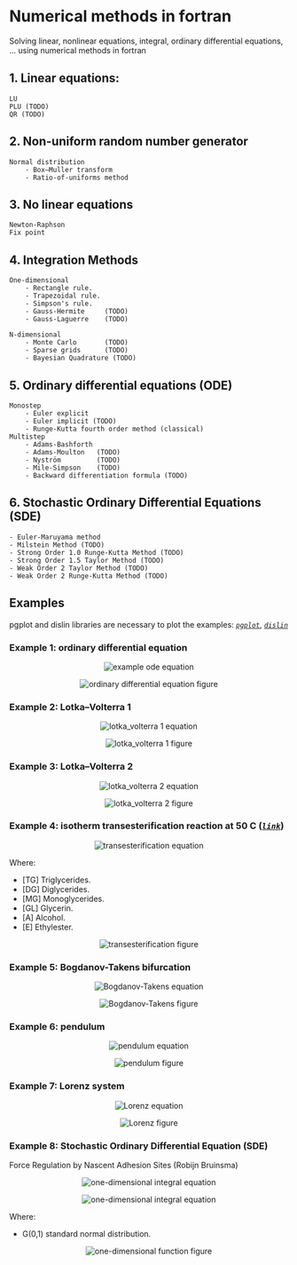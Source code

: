 # Numerical methods in fortran
Solving linear, nonlinear equations, integral, ordinary differential equations, ... using numerical methods in fortran

## 1. Linear equations:
    LU
    PLU (TODO)
    QR (TODO)

## 2. Non-uniform random number generator
    Normal distribution
        - Box–Muller transform
        - Ratio-of-uniforms method

## 3. No linear equations
    Newton-Raphson
    Fix point

## 4. Integration Methods
    One-dimensional
        - Rectangle rule.
        - Trapezoidal rule.
        - Simpson's rule.   
        - Gauss-Hermite     (TODO)
        - Gauss-Laguerre    (TODO)

    N-dimensional
        - Monte Carlo       (TODO)
        - Sparse grids      (TODO)
        - Bayesian Quadrature (TODO)

## 5. Ordinary differential equations (ODE)
    Monostep
        - Euler explicit
        - Euler implicit (TODO)
        - Runge-Kutta fourth order method (classical)
    Multistep
        - Adams-Bashforth
        - Adams-Moulton   (TODO)
        - Nyström         (TODO)
        - Mile-Simpson    (TODO)
        - Backward differentiation formula (TODO)

## 6. Stochastic Ordinary Differential Equations (SDE)
    - Euler-Maruyama method
    - Milstein Method (TODO)
    - Strong Order 1.0 Runge-Kutta Method (TODO)
    - Strong Order 1.5 Taylor Method (TODO)
    - Weak Order 2 Taylor Method (TODO)
    - Weak Order 2 Runge-Kutta Method (TODO)

## Examples
pgplot and dislin libraries are necessary to plot the examples:
*[`pgplot`](http://www.astro.caltech.edu/~tjp/pgplot/)*, *[`dislin`](http://www.mps.mpg.de/dislin)*


### Example 1: ordinary differential equation

<p align="center">
  <img src="http://latex.codecogs.com/gif.latex?%5Cleft%5C%7B%5Cbegin%7Bmatrix%7D%20%26%5Cfrac%7Bdy_1%7D%7Bdt%7D%20%3D%20t&plus;y_1%20%5C%3A%5C%3A%5C%3A%5C%3A%5C%3A%5C%3A%20%26%200%20%5Cleq%20t%20%5Cleq%201%5C%5C%20%26%5Cfrac%7Bdy_2%7D%7Bdt%7D%20%3D%20-y_3-y_2-t%5C%5C%20%26%5Cfrac%7Bdy_3%7D%7Bdt%7D%20%3D%20t-y_1&plus;y_3%5C%5C%20%26y_1%280%29%20%3D%201%20%5C%5C%20%26y_2%280%29%20%3D%201%20%5C%5C%20%26y_3%280%29%20%3D%201%20%5Cend%7Bmatrix%7D%5Cright." alt="example ode equation"/>
</p>

<p align="center">
  <img src="https://github.com/planelles20/numerical_methods_fortran/blob/master/img/plot1.png?raw=true" alt="ordinary differential equation figure"/>
</p>

### Example 2: Lotka–Volterra 1

<p align="center">
  <img src="http://latex.codecogs.com/gif.latex?%5Cleft%5C%7B%5Cbegin%7Bmatrix%7D%20%26%5Cfrac%7Bdy_1%7D%7Bdt%7D%20%3D%200.1y_1-0.02y_1y_2%20%5C%5C%20%26%5Cfrac%7Bdy_2%7D%7Bdt%7D%20%3D%20-0.3y_2&plus;0.01y_1y_2%5C%5C%20%26y_1%280%29%20%3D%2010%20%5C%5C%20%26y_2%280%29%20%3D%205%20%5Cend%7Bmatrix%7D%5Cright." alt="lotka_volterra 1 equation"/>
</p>

<p align="center">
  <img src="https://github.com/planelles20/numerical_methods_fortran/blob/master/img/lotka_volterra1.png?raw=true" alt="lotka_volterra 1 figure"/>
</p>

### Example 3: Lotka–Volterra 2

<p align="center">
  <img src="http://latex.codecogs.com/gif.latex?%5Cleft%5C%7B%5Cbegin%7Bmatrix%7D%20%26%5Cfrac%7Bdy_1%7D%7Bdt%7D%20%3D%200.1y_1-0.001y_1%5E2-0.02y_1y_2%20%5C%3A%5C%3A%5C%3A%5C%3A%5C%3A%5C%3A%20%26%200%20%5Cleq%20t%20%5Cleq%20440%5C%5C%20%26%5Cfrac%7Bdy_2%7D%7Bdt%7D%20%3D%20-0.4y_2&plus;0.02y_1y_2%5C%5C%20%26y_2%280%29%20%3D%2010%20%5C%5C%20%26y_3%280%29%20%3D%205%20%5Cend%7Bmatrix%7D%5Cright." alt="lotka_volterra 2 equation"/>
</p>

<p align="center">
  <img src="https://github.com/planelles20/numerical_methods_fortran/blob/master/img/lotka_volterra2.png?raw=true" alt="lotka_volterra 2 figure"/>
</p>


### Example 4: isotherm transesterification reaction at 50 C (*[`link`](http://www.cubasolar.cu/biblioteca/Ecosolar/Ecosolar22/HTML/articulo02.htm)*)

<p align="center">
  <img src="http://latex.codecogs.com/gif.latex?%5Cleft%5C%7B%5Cbegin%7Bmatrix%7D%20%5Cfrac%7Bd%5BTG%5D%7D%7Bdt%7D%20%3D%20-k_1%5BTG%5D%5BA%5D&plus;k_2%5BDG%5D%5BE%5D%20%26%200%20%5Cleq%20t%20%5Cleq%2025%20min%5C%5C%20%5Cfrac%7Bd%5BDG%5D%7D%7Bdt%7D%20%3D%20-k_3%5BDG%5D%5BA%5D&plus;k_4%5BMG%5D%5BE%5D&plus;k_1%5BTG%5D%5BA%5D-k_2%5BDG%5D%5BE%5D%5C%5C%20%5Cfrac%7Bd%5BMG%5D%7D%7Bdt%7D%20%3D%20-k_5%5BGL%5D%5BE%5D&plus;k_6%5BGL%5D%5BE%5D&plus;k_3%5BDG%5D%5BA%5D-k_4%5BMG%5D%5BE%5D%5C%5C%20%5Cfrac%7Bd%5BGL%5D%7D%7Bdt%7D%20%3D%20k_5%5BMG%5D%5BA%5D-k_6%5BGL%5D%5BE%5D%5C%5C%20%5Cfrac%7Bd%5BE%5D%7D%7Bdt%7D%20%3D%20k_1%5BTG%5D%5BA%5D-k_2%5BDG%5D%5BE%5D&plus;k_3%5BDG%5D%5BE%5D-k_4%5BMG%5D%5BE%5D&plus;k_5%5BMG%5D%5BA%5D-k_6%5BGL%5D%5BE%5D%5C%5C%20%5Cfrac%7Bd%5BE%5D%7D%7Bdt%7D%20%3D%20-k_1%5BTG%5D%5BA%5D&plus;k_2%5BDG%5D%5BE%5D-k_3%5BDG%5D%5BE%5D&plus;k_4%5BMG%5D%5BE%5D-k_5%5BMG%5D%5BA%5D&plus;k_6%5BGL%5D%5BE%5D%5C%5C%20%5BTG%5D%280%29%20%3D%201%20%5C%3A%5C%3A%20mol%5C%5C%20%5BDG%5D%280%29%20%3D%200%20%5C%3A%5C%3A%20mol%5C%5C%20%5BMG%5D%280%29%20%3D%200%20%5C%3A%5C%3A%20mol%5C%5C%20%5BGL%5D%280%29%20%3D%200%20%5C%3A%5C%3A%20mol%5C%5C%20%5C%3A%5C%3A%5C%3A%5BE%5D%280%29%20%3D%200%20%5C%3A%5C%3A%20mol%5C%5C%20%5C%3A%5C%3A%5C%3A%5BA%5D%280%29%20%3D%206%20%5C%3A%5C%3A%20mol%20%5Cend%7Bmatrix%7D%5Cright." alt="transesterification equation"/>
</p>

Where:
<ul>
    <li> [TG] Triglycerides. </li>
    <li> [DG] Diglycerides. </li>
    <li> [MG] Monoglycerides. </li>
    <li> [GL] Glycerin. </li>
    <li> [A]  Alcohol. </li>
    <li> [E]  Ethylester. </li>
</ul>

<p align="center">
  <img src="https://github.com/planelles20/numerical_methods_fortran/blob/master/img/transesterification_isoterm.png?raw=true" alt="transesterification figure"/>
</p>

### Example 5: Bogdanov-Takens bifurcation

<p align="center">
  <img src="http://latex.codecogs.com/gif.latex?%5Cleft%5C%7B%5Cbegin%7Bmatrix%7D%20%26%5Cfrac%7Bdy_1%7D%7Bdt%7D%20%3D%20y_2%20%5C%5C%20%26%5Cfrac%7Bdy_2%7D%7Bdt%7D%20%3D%20%5Cbeta_1&plus;%5Cbeta_2y_1&plus;y_1%5E2%20&plus;%20y_1y_2%5C%5C%20%26%5Cbeta_1%20%3D%20-1%20%5C%5C%20%26%5Cbeta_1%20%3D%201%20%5Cend%7Bmatrix%7D%5Cright." alt="Bogdanov-Takens equation"/>
</p>

<p align="center">
  <img src="https://github.com/planelles20/numerical-methods-fortran/blob/master/img/bogdanov_takens.png?raw=true" alt="Bogdanov-Takens figure"/>
</p>

### Example 6: pendulum

<p align="center">
  <img src="http://latex.codecogs.com/gif.latex?%5Cleft%5C%7B%5Cbegin%7Bmatrix%7D%20%26%5Cfrac%7Bdy_1%7D%7Bdt%7D%20%3D%20y_2%20%26%200%20%5Cleq%20t%20%5Cleq%20250%5C%5C%20%26%5Cfrac%7Bdy_2%7D%7Bdt%7D%20%3D%20-g/l%5Ccdot%20sin%28y_1%29-%5Cfrac%7Bc%7D%7Bm%5Ccdot%20l%7D%20y_2%20%5C%5C%20%26%20y_1%280%29%20%3D%20-%5Cpi%5C%5C%20%26%20y_2%280%29%20%3D%200%5C%5C%20%26%20c%20%3D%201%20%5C%5C%20%26%20g%20%3D%209.8%20%5C%5C%20%26%20l%20%3D%2020%20%5C%5C%20%26%20m%20%3D%202%20%5Cend%7Bmatrix%7D%5Cright." alt="pendulum equation"/>
</p>

<p align="center">
  <img src="https://github.com/planelles20/numerical-methods-fortran/blob/master/img/pendulum.png?raw=true" alt="pendulum figure"/>
</p>

### Example 7: Lorenz system

<p align="center">
  <img src="http://latex.codecogs.com/gif.latex?%5Cleft%5C%7B%5Cbegin%7Bmatrix%7D%20%26%5Cfrac%7Bdy_1%7D%7Bdt%7D%20%3D%20a%28y_2-y_1%29%20%26%200%5Cleq%20t%20%5Cleq%2070%5C%5C%20%26%5Cfrac%7Bdy_2%7D%7Bdt%7D%20%3D%20y_1%28b-y_3%29-y_2%20%5C%5C%20%26%5Cfrac%7Bdy_3%7D%7Bdt%7D%20%3D%20y_1y_2-cy_3%20%5C%5C%20%26%20y_1%280%29%20%3D%200%5C%5C%20%26%20y_2%280%29%20%3D%201%5C%5C%20%26%20y_3%280%29%20%3D%201%20%5C%5C%20%26%20a%20%3D%2010%20%5C%5C%20%26%20b%20%3D%2028%20%5C%5C%20%26%20c%20%3D%208/3%20%5Cend%7Bmatrix%7D%5Cright." alt="Lorenz equation"/>
</p>

<p align="center">
  <img src="https://github.com/planelles20/numerical-methods-fortran/blob/master/img/lorenz.png?raw=true" alt="Lorenz figure"/>
</p>

### Example 8: Stochastic Ordinary Differential Equation (SDE)
Force Regulation by Nascent Adhesion Sites (Robijn Bruinsma)

<p align="center">
  <img src="http://latex.codecogs.com/gif.latex?%5Cleft%5C%7B%5Cbegin%7Bmatrix%7D%20%5Cfrac%7BdX%7D%7Bdt%7D%20%3D%20-%5Cfrac%7Bk%7D%7B%5Cgamma_B%7DX&plus;%5Cfrac%7BF%7D%7B%5Cgamma_B%7D&plus;%5Cfrac%7Bf%28t%29_B%7D%7B%5Cgamma_B%7D%20%26%200%20%5Cleq%20t%20%5Cleq%20100%20%5C%5C%20%5C%5C%20%5Cfrac%7BdZ%7D%7Bdt%7D%20%3D%20-%5Cfrac%7BF%7D%7B%5Cgamma_R%7D%20&plus;%20%5Cfrac%7BT%7D%7B%5Cgamma_R%7D%20&plus;%20%5Cfrac%7Bf%28t%29_R%7D%7B%5Cgamma_R%7D%5C%5C%20%5C%5C%20X%280%29%20%3D%200%20%5C%3A%5C%3A%20nm%20%5C%5C%20Z%280%29%20%3D%20-10%20%5C%3A%5C%3A%20nm%20%5Cend%7Bmatrix%7D%5Cright." alt="one-dimensional integral equation"/>
</p>

<p align="center">
  <img src="http://latex.codecogs.com/gif.latex?%5Crho%20%3D%20Z%20-%20X%20%5C%5C%20%5C%5C%20F%20%3D%20%5Cfrac%7Bd%20U%7D%7Bd%20%5Crho%7D%20%3D%20%5Cfrac%7Bd%7D%7Bd%20%5Crho%7D%20%5Cleft%28-%5CDelta%20U%20e%5E%7B%5Cleft%28%20-%5Cfrac%7B-%5Crho%5E2%7D%7B%5Crho_f%5E2%7D%20%5Cright%29%7D%20%5Cright%20%29%20%3D%202%5Crho%20%5Cfrac%7B%5CDelta%20U%7D%7B%5Crho_f%5E2%7De%5E%7B%5Cleft%28%20-%5Cfrac%7B-%5Crho%5E2%7D%7B%5Crho_f%5E2%7D%20%5Cright%29%7D%20%5C%5C%20f%28t%29_B%20%3D%20%5Csigma_B%20%5Csqrt%7B%5CDelta%20t%7D%5Ccdot%20G%280%2C1%29%5C%5C%20f%28t%29_R%20%3D%20%5Csigma_R%20%5Csqrt%7B%5CDelta%20t%7D%5Ccdot%20G%280%2C1%29" alt="one-dimensional integral equation"/>
</p>

Where:
<ul>
    <li> G(0,1) standard normal distribution. </li>
</ul>

<p align="center">
  <img src="https://github.com/planelles20/numerical-methods-fortran/blob/master/img/bruinsma.png?raw=true" alt="one-dimensional function figure"/>
</p>
